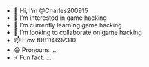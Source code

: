 - 👋 Hi, I’m @Charles200915
- 👀 I’m interested in game hacking 
- 🌱 I’m currently learning game hacking 
- 💞️ I’m looking to collaborate on game hacking 
- 📫 How t08114697310
- 😄 Pronouns: ...
- ⚡ Fun fact: ...

<!---
Charles200915/Charles200915 is a ✨ special ✨ repository because its `README.md` (this file) appears on your GitHub profile.
You can click the Preview link to take a look at your changes.
--->
